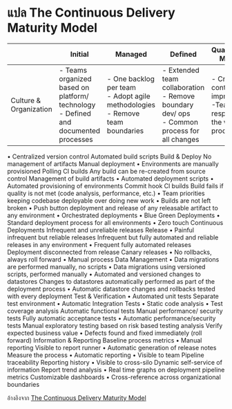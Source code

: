 # แปล The Continuous Delivery Maturity Model

|                        | Initial                                                                                | Managed                                                                               | Defined                                                                                            | Quantitatively Managed                                                                | Optimizing               |
| ---------------------- | -------------------------------------------------------------------------------------- | ------------------------------------------------------------------------------------- | -------------------------------------------------------------------------------------------------- | ------------------------------------------------------------------------------------- | ------------------------ |
| Culture & Organization | - Teams organized based on platform/ technology<br/>- Defined and documented processes | - One backlog per team <br/>- Adopt agile methodologies <br/>- Remove team boundaries | - Extended team collaboration <br/>- Remove boundary dev/ ops<br/>- Common process for all changes | - Cross-team continuous improvement <br/>-Teams responsible all the way to production | - Cross functional teams |

• Centralized version control
Automated build scripts
Build & Deploy
No management of
artifacts Manual deployment
• Environments are manually provisioned
Polling CI builds
Any build can be re-created from source control
Management of build artifacts • Automated
deployment scripts • Automated
provisioning of environments
Commit hook Cl builds
Build fails if quality is not met (code analysis, performance, etc.)
• Team priorities keeping codebase deployable over doing new work • Builds are not left broken
• Push button deployment and release of any releasable artifact to any environment
• Orchestrated deployments • Blue Green Deployments
• Standard deployment process for all environments
• Zero touch Continuous Deployments
Infrequent and unreliable releases
Release
• Painful infrequent but reliable releases
Infrequent but fully automated and reliable releases in any environment
• Frequent fully automated releases
Deployment disconnected from release Canary releases
• No rollbacks, always roll forward
• Manual process
Data Management
• Data migrations are performed manually, no scripts
• Data migrations
using versioned scripts, performed manually
• Automated and versioned changes to datastores
Changes to datastores automatically performed as part of the deployment process
• Automatic datastore
changes and rollbacks tested with every deployment
Test & Verification
• Automated unit tests Separate test environment
• Automatic Integration Tests
• Static code
analysis • Test coverage analysis
Automatic functional tests
Manual performance/ security tests
Fully automatic acceptance tests
• Automatic performance/security tests
Manual exploratory testing based on risk based testing analysis
Verify expected business value
• Defects found and fixed immediately (roll forward)
Information & Reporting
Baseline process metrics • Manual reporting Visible to report runner
• Automatic generation of release notes
Measure the
process • Automatic reporting • Visible to team
Pipeline traceability Reporting history
• Visible to cross-silo
Dynamic self-service of information
Report trend analysis
• Real time graphs on deployment pipeline metrics
Customizable dashboards • Cross-reference across
organizational boundaries

อ้างอิงจาก [The Continuous Delivery Maturity Model](https://tech.aabouzaid.com/2016/01/continuous-delivery-and-maturity-model.html)
